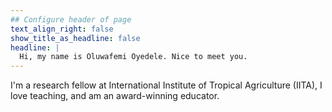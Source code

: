 ```yaml
---
## Configure header of page
text_align_right: false
show_title_as_headline: false
headline: |
  Hi, my name is Oluwafemi Oyedele. Nice to meet you.
---
```


<!-- this is a subheadline -->
I'm a research fellow at International Institute of Tropical Agriculture (IITA), I love teaching, and am an award-winning educator. 
